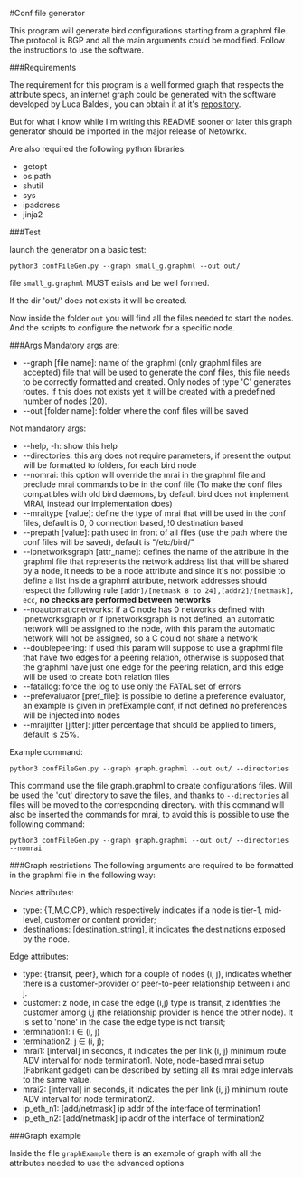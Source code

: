 #Conf file generator

This program will generate bird configurations starting from a graphml file.
The protocol is BGP and all the main arguments could be modified.
Follow the instructions to use the software.

###Requirements

The requirement for this program is a well formed graph that respects the attribute specs, an internet 
graph could be generated with the software developed by Luca Baldesi, you can obtain it at it's 
[repository](https://github.com/AdvancedNetworkingSystems/AS_graph_generator/tree/undirected).

But for what I know while I'm writing this README sooner or later this graph generator should be imported 
in the major release of Netowrkx.

Are also required the following python libraries:
* getopt
* os.path
* shutil
* sys
* ipaddress
* jinja2

###Test

launch the generator on a basic test:

`python3 confFileGen.py --graph small_g.graphml --out out/`

file `small_g.graphml` MUST exists and be well formed.

If the dir 'out/' does not exists it will be created.

Now inside the folder `out` you will find all the files needed to start the nodes.
And the scripts to configure the network for a specific node.

###Args
Mandatory args are: 
* --graph [file name]: name of the graphml (only graphml files are accepted) file that will be used to generate the conf files, this file needs to be correctly formatted and created. Only nodes of type 'C' generates routes. If this does not exists yet it will be created with a predefined number of nodes (20).
* --out [folder name]: folder where the conf files will be saved

Not mandatory args:
* --help, -h: show this help
* --directories: this arg does not require parameters, if present the output will be formatted to folders, for each bird node
* --nomrai: this option will override the mrai in the graphml file and preclude mrai commands to be in the conf file (To make the conf files compatibles with old bird daemons, by default bird does not implement MRAI, instead our implementation does)
* --mraitype [value]: define the type of mrai that will be used in the conf files, default is 0, 0 connection based, !0 destination based
* --prepath [value]: path used in front of all files (use the path where the conf files will be saved), default is "/etc/bird/"
* --ipnetworksgraph [attr_name]: defines the name of the attribute in the graphml file that represents the network address list that will be shared by a node, it needs to be a node attribute and since it's not possible to define a list inside a graphml attribute, network addresses should respect the following rule `[addr]/[netmask 8 to 24],[addr2]/[netmask], ecc`, **no checks are performed between networks**
* --noautomaticnetworks: if a C node has 0 networks defined with ipnetworksgraph or if ipnetworksgraph is not defined, an automatic network will be assigned to the node, with this param the automatic network will not be assigned, so a C could not share a network
* --doublepeering: if used this param will suppose to use a graphml file that have two edges for a peering relation, otherwise is supposed that the graphml have just one edge for the peering relation, and this edge will be used to create both relation files
* --fatallog: force the log to use only the FATAL set of errors
* --prefevaluator [pref_file]: is possible to define a preference evaluator, an example is given in prefExample.conf, if not defined no preferences will be injected into nodes
* --mraijitter [jitter]: jitter percentage that should be applied to timers, default is 25%.

Example command:

`python3 confFileGen.py --graph graph.graphml --out out/ --directories`

This command use the file graph.graphml to create configurations files.
Will be used the 'out' directory to save the files, and thanks to `--directories` all files will be moved to the corresponding directory. 
with this command will also be inserted the commands for mrai, to avoid this is possible to use the following command:

`python3 confFileGen.py --graph graph.graphml --out out/ --directories --nomrai`

###Graph restrictions
The following arguments are required to be formatted in the graphml file in the following way:

Nodes attributes:
* type: {T,M,C,CP}, which respectively indicates if a node is tier-1, mid-level, customer or content provider;
* destinations: [destination_string], it indicates the destinations exposed by the node.

Edge attributes:
* type: {transit, peer}, which for a couple of nodes (i, j), indicates whether there is a customer-provider or peer-to-peer relationship between i and j.
* customer: z node, in case the edge (i,j) type is transit, z identifies the customer among i,j (the relationship provider is hence the other node). It is set to 'none' in the case the edge type is not transit;
* termination1: i ∈ (i, j)
* termination2: j ∈ (i, j);
* mrai1: [interval] in seconds, it indicates the per link (i, j) minimum route ADV interval for node termination1. Note, node-based mrai setup (Fabrikant gadget) can be described by setting all its mrai edge intervals to the same value.
* mrai2: [interval] in seconds, it indicates the per link (i, j) minimum route ADV interval for node termination2.
* ip_eth_n1: [add/netmask] ip addr of the interface of termination1
* ip_eth_n2: [add/netmask] ip addr of the interface of termination2

###Graph example

Inside the file `graphExample` there is an example of graph with all the attributes needed to use the advanced options